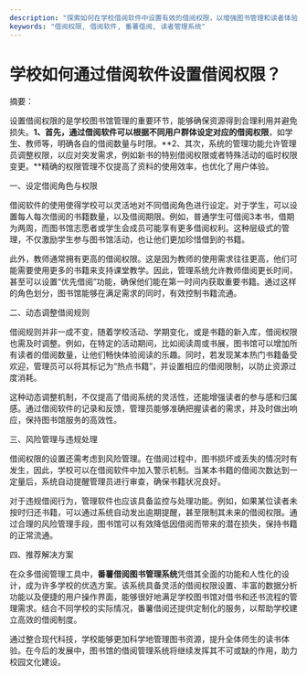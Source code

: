 ```yaml
---
description: "探索如何在学校借阅软件中设置有效的借阅权限，以增强图书管理和读者体验。"
keywords: "借阅权限, 借阅软件, 番薯借阅, 读者管理系统"
---
```

# 学校如何通过借阅软件设置借阅权限？

摘要：

设置借阅权限的是学校图书馆管理的重要环节，能够确保资源得到合理利用并避免损失。**1、首先，通过借阅软件可以根据不同用户群体设定对应的借阅权限**，如学生、教师等，明确各自的借阅数量与时限。**2、其次，系统的管理功能允许管理员调整权限，以应对突发需求，例如新书的特别借阅权限或者特殊活动的临时权限变更。**精确的权限管理不仅提高了资料的使用效率，也优化了用户体验。

一、设定借阅角色与权限

借阅软件的使用使得学校可以灵活地对不同借阅角色进行设定。对于学生，可以设置每人每次借阅的书籍数量，以及借阅期限。例如，普通学生可借阅3本书，借期为两周，而图书馆志愿者或学生会成员可能享有更多借阅权利。这种层级式的管理，不仅激励学生参与图书馆活动，也让他们更加珍惜借到的书籍。

此外，教师通常拥有更高的借阅权限。这是因为教师的使用需求往往更高，他们可能需要使用更多的书籍来支持课堂教学。因此，管理系统允许教师借阅更长时间，甚至可以设置“优先借阅”功能，确保他们能在第一时间内获取重要书籍。通过这样的角色划分，图书馆能够在满足需求的同时，有效控制书籍流通。

二、动态调整借阅规则

借阅规则并非一成不变，随着学校活动、学期变化，或是书籍的新入库，借阅权限也需及时调整。例如，在特定的活动期间，比如阅读周或书展，图书馆可以增加所有读者的借阅数量，让他们畅快体验阅读的乐趣。同时，若发现某本热门书籍备受欢迎，管理员可以将其标记为“热点书籍”，并设置相应的借阅限制，以防止资源过度消耗。

这种动态调整机制，不仅提高了借阅系统的灵活性，还能增强读者的参与感和归属感。通过借阅软件的记录和反馈，管理员能够准确把握读者的需求，并及时做出响应，保持图书馆服务的高效性。

三、风险管理与违规处理

借阅权限的设置还需考虑到风险管理。在借阅过程中，图书损坏或丢失的情况时有发生，因此，学校可以在借阅软件中加入警示机制。当某本书籍的借阅次数达到一定量后，系统自动提醒管理员进行审查，确保书籍状况良好。

对于违规借阅行为，管理软件也应该具备监控与处理功能。例如，如果某位读者未按时归还书籍，可以通过系统自动发出逾期提醒，甚至限制其未来的借阅权限。通过合理的风险管理手段，图书馆可以有效降低因借阅而带来的潜在损失，保持书籍的正常流通。

四、推荐解决方案

在众多借阅管理工具中，**番薯借阅图书管理系统**凭借其全面的功能和人性化的设计，成为许多学校的优选方案。该系统具备灵活的借阅权限设置、丰富的数据分析功能以及便捷的用户操作界面，能够很好地满足学校图书馆对借书和还书流程的管理需求。结合不同学校的实际情况，番薯借阅还提供定制化的服务，以帮助学校建立高效的借阅制度。

通过整合现代科技，学校能够更加科学地管理图书资源，提升全体师生的读书体验。在今后的发展中，图书馆的借阅管理系统将继续发挥其不可或缺的作用，助力校园文化建设。
